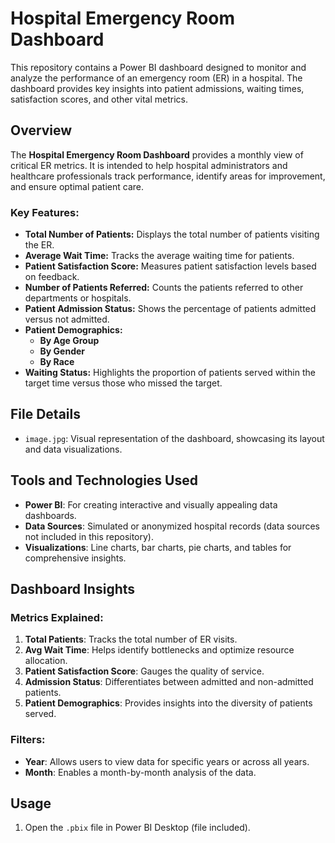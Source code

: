 # Hospital Emergency Room Dashboard

This repository contains a Power BI dashboard designed to monitor and analyze the performance of an emergency room (ER) in a hospital. The dashboard provides key insights into patient admissions, waiting times, satisfaction scores, and other vital metrics.

## Overview

The **Hospital Emergency Room Dashboard** provides a monthly view of critical ER metrics. It is intended to help hospital administrators and healthcare professionals track performance, identify areas for improvement, and ensure optimal patient care.

### Key Features:

- **Total Number of Patients:** Displays the total number of patients visiting the ER.
- **Average Wait Time:** Tracks the average waiting time for patients.
- **Patient Satisfaction Score:** Measures patient satisfaction levels based on feedback.
- **Number of Patients Referred:** Counts the patients referred to other departments or hospitals.
- **Patient Admission Status:** Shows the percentage of patients admitted versus not admitted.
- **Patient Demographics:**
  - **By Age Group**
  - **By Gender**
  - **By Race**
- **Waiting Status:** Highlights the proportion of patients served within the target time versus those who missed the target.

## File Details

- `image.jpg`: Visual representation of the dashboard, showcasing its layout and data visualizations.

## Tools and Technologies Used

- **Power BI**: For creating interactive and visually appealing data dashboards.
- **Data Sources**: Simulated or anonymized hospital records (data sources not included in this repository).
- **Visualizations**: Line charts, bar charts, pie charts, and tables for comprehensive insights.

## Dashboard Insights

### Metrics Explained:

1. **Total Patients**: Tracks the total number of ER visits.
2. **Avg Wait Time**: Helps identify bottlenecks and optimize resource allocation.
3. **Patient Satisfaction Score**: Gauges the quality of service.
4. **Admission Status**: Differentiates between admitted and non-admitted patients.
5. **Patient Demographics**: Provides insights into the diversity of patients served.

### Filters:

- **Year**: Allows users to view data for specific years or across all years.
- **Month**: Enables a month-by-month analysis of the data.

## Usage

1. Open the `.pbix` file in Power BI Desktop (file included).
